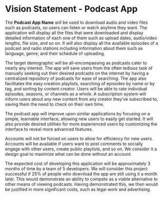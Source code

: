 # Vision Statement - Podcast App

The **Podcast App Name** will be used to download audio and video files such as podcasts, so users can listen or watch anytime they want. The application will display all the files that were downloaded and display detailed information of each one of them such as upload dates, audio/video lengths, file size, and so on. It will also display all the available episodes of a podcast and radio stations including information about them such as language, genre, and their schedule of uploading.

  The target demographic will be all-encompassing as podcasts cater to nearly any interest. The app will save users from the often tedious task of manually seeking out their desired podcasts on the internet by having a centralized repository of podcasts for ease of searching. The app also facilitates the easy creation playlists, searching of episodes by name or by tag, and sorting by content creator. Users will be able to rate individual episodes, seasons, or channels as a whole. A subscription system will inform users about any new content from any creator they’ve subscribed to, saving them the need to check on their own time.

  The podcast app will improve upon similar applications by focusing on a simple, learnable interface, allowing new users to easily get started. It will also provide desired utilities for more experienced users by customizing the interface to reveal more advanced features.

  Accounts will not be forced on users to allow for efficiency for new users. Accounts will be available if users want to post comments to socially engage with other users, create public playlists, and so on. We consider it a design goal to maximize what can be done without an account.

  The expected cost of developing this application will be approximately 3 months of time by a team of 5 developers. We will consider this project successful if 25% of people who download the app are still using it a month later. This would demonstrate an ability to compete as a viable alternative to other means of viewing podcasts. Having demonstrated this, we then would be justified in more significant costs, such as legal work and advertising.
